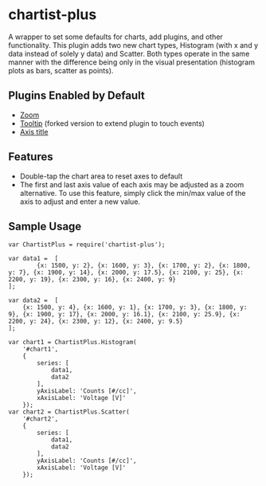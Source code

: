 # chartist-plus 
A wrapper to set some defaults for charts, add plugins, and other functionality. This plugin adds two new chart types, Histogram (with x and y data instead of solely y data) and Scatter. Both types operate in the same manner with the difference being only in the visual presentation (histogram plots as bars, scatter as points).

## Plugins Enabled by Default
* [Zoom](https://github.com/hansmaad/chartist-plugin-zoom)
* [Tooltip](https://github.com/benhunt29/chartist-plugin-tooltip) (forked version to extend plugin to touch events)
* [Axis title](https://github.com/alexstanbury/chartist-plugin-axistitle)

## Features
* Double-tap the chart area to reset axes to default
* The first and last axis value of each axis may be adjusted as a zoom alternative. To use this feature, simply click the min/max value of the axis to adjust and enter a new value.

## Sample Usage
```
var ChartistPlus = require('chartist-plus');

var data1 =  [
        {x: 1500, y: 2}, {x: 1600, y: 3}, {x: 1700, y: 2}, {x: 1800, y: 7}, {x: 1900, y: 14}, {x: 2000, y: 17.5}, {x: 2100, y: 25}, {x: 2200, y: 19}, {x: 2300, y: 16}, {x: 2400, y: 9}
];

var data2 =  [
    {x: 1500, y: 4}, {x: 1600, y: 1}, {x: 1700, y: 3}, {x: 1800, y: 9}, {x: 1900, y: 17}, {x: 2000, y: 16.1}, {x: 2100, y: 25.9}, {x: 2200, y: 24}, {x: 2300, y: 12}, {x: 2400, y: 9.5}
];

var chart1 = ChartistPlus.Histogram(
    '#chart1',
    {
        series: [
            data1,
            data2
        ],
        yAxisLabel: 'Counts [#/cc]',
        xAxisLabel: 'Voltage [V]'
    });
var chart2 = ChartistPlus.Scatter(
    '#chart2',
    {
        series: [
            data1,
            data2
        ],
        yAxisLabel: 'Counts [#/cc]',
        xAxisLabel: 'Voltage [V]'
    });
```
